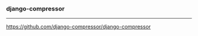 ### django-compressor
---
https://github.com/django-compressor/django-compressor

```
```

```
```

```
```


